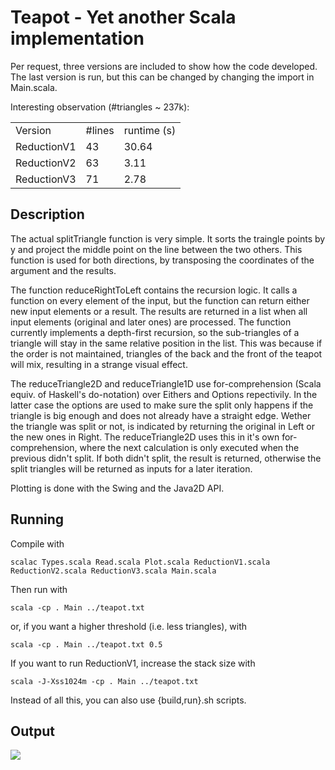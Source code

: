 Teapot - Yet another Scala implementation
=========================================

Per request, three versions are included to show how the code
developed. The last version is run, but this can be changed by changing
the import in Main.scala.

Interesting observation (#triangles ~ 237k):

<table>
    <tr><td>Version</td><td>#lines</td><td>runtime (s)</td></tr>
    <tr><td>ReductionV1</td><td>43</td><td>30.64</td></tr>
    <tr><td>ReductionV2</td><td>63</td><td>3.11</td></tr>
    <tr><td>ReductionV3</td><td>71</td><td>2.78</td></tr>
</table>

Description
-----------

The actual splitTriangle function is very simple. It sorts the traingle
points by y and project the middle point on the line between the two
others. This function is used for both directions, by transposing the
coordinates of the argument and the results.

The function reduceRightToLeft contains the recursion logic. It calls
a function on every element of the input, but the function can return
either new input elements or a result. The results are returned in a
list when all input elements (original and later ones) are processed.
The function currently implements a depth-first recursion, so the
sub-triangles of a triangle will stay in the same relative position in
the list. This was because if the order is not maintained, triangles of
the back and the front of the teapot will mix, resulting in a strange
visual effect.

The reduceTriangle2D and reduceTriangle1D use for-comprehension (Scala
equiv. of Haskell's do-notation) over Eithers and Options repectivily. In
the latter case the options are used to make sure the split only happens
if the triangle is big enough and does not already have a straight
edge. Wether the triangle was split or not, is indicated by returning
the original in Left or the new ones in Right. The reduceTriangle2D
uses this in it's own for-comprehension, where the next calculation
is only executed when the previous didn't split. If both didn't split,
the result is returned, otherwise the split triangles will be returned
as inputs for a later iteration.

Plotting is done with the Swing and the Java2D API.

Running
-------

Compile with

    scalac Types.scala Read.scala Plot.scala ReductionV1.scala ReductionV2.scala ReductionV3.scala Main.scala

Then run with

    scala -cp . Main ../teapot.txt

or, if you want a higher threshold (i.e. less triangles), with

    scala -cp . Main ../teapot.txt 0.5

If you want to run ReductionV1, increase the stack size with

    scala -J-Xss1024m -cp . Main ../teapot.txt

Instead of all this, you can also use {build,run}.sh scripts.

Output
------

<img src="https://github.com/hendrikvanantwerpen/teapots/blob/master/hvanantwerpen/Teapot.png?raw=true"/>
